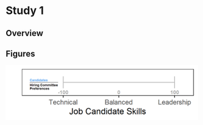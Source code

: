 # Study 1

## Overview




## Figures

![Introduction Graph 1](https://github.com/caddickzac/Who-Won-the-Election-Task/blob/main/Study%201/Stimuli/Introduction_graph_1.png?raw=true)
